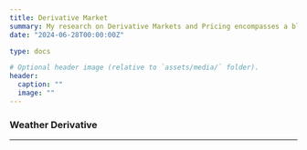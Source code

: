 ```yaml
---
title: Derivative Market
summary: My research on Derivative Markets and Pricing encompasses a blend of stochastic modeling, numerical methods, risk management, and advanced pricing techniques for financial derivatives.
date: "2024-06-28T00:00:00Z"

type: docs

# Optional header image (relative to `assets/media/` folder).
header:
  caption: ""
  image: ""
---
```


<div style="font-size: 14px;">
  
### Weather Derivative

___


</div>
